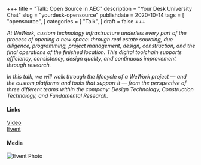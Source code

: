 +++
title = "Talk: Open Source in AEC"
description = "Your Desk University Chat"
slug = "yourdesk-opensource"
publishdate = 2020-10-14
tags = [
    "opensource",
]
categories = [
    "Talk",
]
draft = false
+++


_At WeWork, custom technology infrastructure underlies every part of the process of opening a new space: through real estate sourcing, due diligence, programming, project management, design, construction, and the final operations of the finished location. This digital toolchain supports efficiency, consistency, design quality, and continuous improvement through research._

_In this talk, we will walk through the lifecycle of a WeWork project — and the custom platforms and tools that support it —  from the perspective of three different teams within the company: Design Technology, Construction Technology, and Fundamental Research._


#### Links

<div class="links">
    <i class="fas fa-video"></i>
    <a href="https://www.youtube.com/watch?v=wSZIGFxENCg&ab_channel=YourDeskUniversity">Video</a>
    <br>
    <i class="fas fa-link"></i>
    <a href="https://yourdeskuniversity.com/">Event</a>
</div>

#### Media

![Event Photo](/img/yourdesk-opensource.png)

